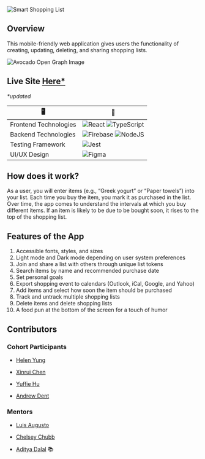 ![Smart Shopping List](https://s2.loli.net/2022/08/29/WQ9YVyaXDCd7v51.png)

## Overview

This mobile-friendly web application gives users the functionality of creating, updating, deleting, and sharing shopping lists.

![Avocado Open Graph Image](https://s2.loli.net/2022/08/29/1Jl9gXMI38tnpZV.jpg)

## Live Site [Here*](https://tcl-46-smart-shopping-list-fin.firebaseapp.com/)
_*updated_

| 🖥                     | 🔧                                                                                                                                                                                                                                     |
| --------------------- | -------------------------------------------------------------------------------------------------------------------------------------------------------------------------------------------------------------------------------------- |
| Frontend Technologies | ![React](https://img.shields.io/badge/react-%2320232a.svg?style=for-the-badge&logo=react&logoColor=%2361DAFB) ![TypeScript](https://img.shields.io/badge/typescript-%23007ACC.svg?style=for-the-badge&logo=typescript&logoColor=white) |
| Backend Technologies  | ![Firebase](https://img.shields.io/badge/Firebase-039BE5?style=for-the-badge&logo=Firebase&logoColor=white) ![NodeJS](https://img.shields.io/badge/node.js-6DA55F?style=for-the-badge&logo=node.js&logoColor=white)                    |
| Testing Framework     | ![Jest](https://img.shields.io/badge/-jest-%23C21325?style=for-the-badge&logo=jest&logoColor=white)                                                                                                                                    |
| UI/UX Design          | ![Figma](https://img.shields.io/badge/figma-%23F24E1E.svg?style=for-the-badge&logo=figma&logoColor=white)                                                                                                                              |

## How does it work?

As a user, you will enter items (e.g., “Greek yogurt” or “Paper towels”) into your list. Each time you buy the item, you mark it as purchased in the list. Over time, the app comes to understand the intervals at which you buy different items. If an item is likely to be due to be bought soon, it rises to the top of the shopping list.

## Features of the App

1. Accessible fonts, styles, and sizes
2. Light mode and Dark mode depending on user system preferences
3. Join and share a list with others through unique list tokens
4. Search items by name and recommended purchase date
5. Set personal goals
6. Export shopping event to calendars (Outlook, iCal, Google, and Yahoo)
7. Add items and select how soon the item should be purchased
8. Track and untrack multiple shopping lists
9. Delete items and delete shopping lists
10. A food pun at the bottom of the screen for a touch of humor

## Contributors

### Cohort Participants

- [Helen Yung](https://github.com/h-yung)

- [Xinrui Chen](https://github.com/xynree)

- [Yuffie Hu](https://github.com/yuff1006)

- [Andrew Dent](https://github.com/andentx)

### Mentors

- [Luis Augusto](https://github.com/luisaugusto)

- [Chelsey Chubb](https://github.com/chelseychubb)

- [Aditya Dalal](https://github.com/adidalal) :books:

